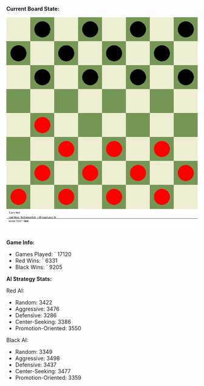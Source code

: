 
**Current Board State:**  
<!-- START_GIF -->
![Checkers Game](./checkers_game.gif)
<!-- END_GIF -->

**Game Info:**  
- Games Played: `<!-- GAMES_PLAYED --> 17120
- Red Wins: `<!-- RED_WINS --> 6331
- Black Wins: `<!-- BLACK_WINS --> 9205

<!-- AI_STATS -->
**AI Strategy Stats:**

Red AI:
- Random: 3422
- Aggressive: 3476
- Defensive: 3286
- Center-Seeking: 3386
- Promotion-Oriented: 3550

Black AI:
- Random: 3349
- Aggressive: 3498
- Defensive: 3437
- Center-Seeking: 3477
- Promotion-Oriented: 3359
